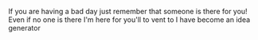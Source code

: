 If you are having a bad day just remember that someone is there for you! Even if no one is there I'm here for you'll to vent to
I have become an idea generator